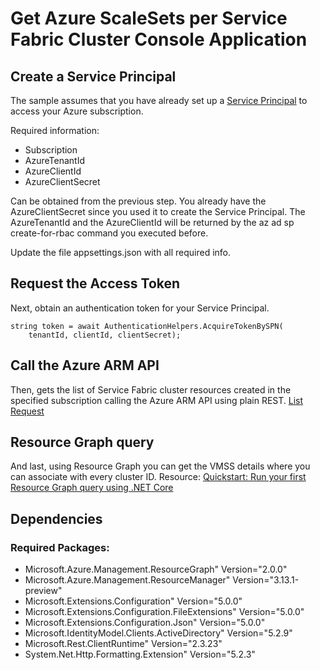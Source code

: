# Get Azure ScaleSets per Service Fabric Cluster Console Application

## Create a Service Principal
The sample assumes that you have already set up a [Service Principal](https://docs.microsoft.com/en-us/cli/azure/create-an-azure-service-principal-azure-cli?toc=%2Fazure%2Fazure-resource-manager%2Ftoc.json&view=azure-cli-latest) to access your Azure subscription.

Required information:
+ Subscription
+ AzureTenantId
+ AzureClientId
+ AzureClientSecret

Can be obtained from the previous step. You already have the AzureClientSecret since you used it to create the Service Principal. The AzureTenantId and the AzureClientId will be returned by the az ad sp create-for-rbac command you executed before.

Update the file appsettings.json with all required info.

## Request the Access Token
Next, obtain an authentication token for your Service Principal.
```
string token = await AuthenticationHelpers.AcquireTokenBySPN(
	tenantId, clientId, clientSecret);
```

## Call the Azure ARM API
Then, gets the list of Service Fabric cluster resources created in the specified subscription calling the Azure ARM API using plain REST.
[List Request](https://docs.microsoft.com/en-us/rest/api/servicefabric/sfrp-api-clusters_list)

## Resource Graph query
And last, using Resource Graph you can get the VMSS details where you can associate with every cluster ID.
Resource: [Quickstart: Run your first Resource Graph query using .NET Core](https://docs.microsoft.com/en-us/azure/governance/resource-graph/first-query-dotnet)

## Dependencies
### Required Packages:
+ Microsoft.Azure.Management.ResourceGraph" Version="2.0.0"
+ Microsoft.Azure.Management.ResourceManager" Version="3.13.1-preview"
+ Microsoft.Extensions.Configuration" Version="5.0.0"
+ Microsoft.Extensions.Configuration.FileExtensions" Version="5.0.0"
+ Microsoft.Extensions.Configuration.Json" Version="5.0.0"
+ Microsoft.IdentityModel.Clients.ActiveDirectory" Version="5.2.9"
+ Microsoft.Rest.ClientRuntime" Version="2.3.23"
+ System.Net.Http.Formatting.Extension" Version="5.2.3"
